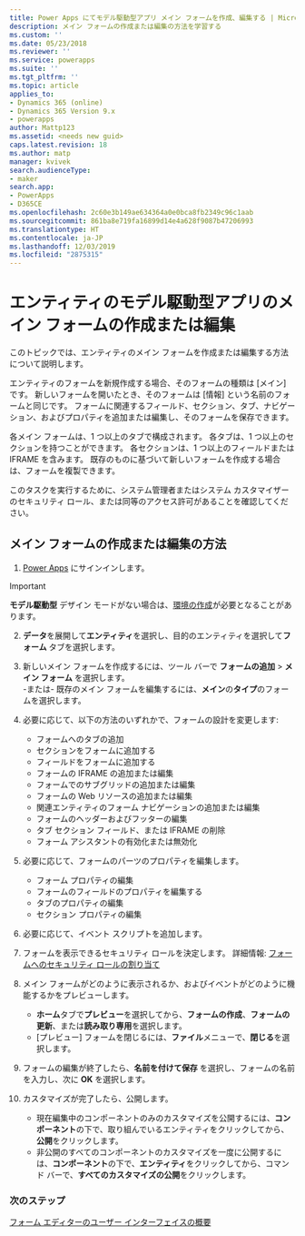 ```yaml
---
title: Power Apps にてモデル駆動型アプリ メイン フォームを作成、編集する | MicrosoftDocs
description: メイン フォームの作成または編集の方法を学習する
ms.custom: ''
ms.date: 05/23/2018
ms.reviewer: ''
ms.service: powerapps
ms.suite: ''
ms.tgt_pltfrm: ''
ms.topic: article
applies_to:
- Dynamics 365 (online)
- Dynamics 365 Version 9.x
- powerapps
author: Mattp123
ms.assetid: <needs new guid>
caps.latest.revision: 18
ms.author: matp
manager: kvivek
search.audienceType:
- maker
search.app:
- PowerApps
- D365CE
ms.openlocfilehash: 2c60e3b149ae634364a0e0bca8fb2349c96c1aab
ms.sourcegitcommit: 861ba8e719fa16899d14e4a628f9087b47206993
ms.translationtype: HT
ms.contentlocale: ja-JP
ms.lasthandoff: 12/03/2019
ms.locfileid: "2875315"
---
```

# <a name="create-or-edit-a-model-driven-app-main-form-for-an-entity"></a>エンティティのモデル駆動型アプリのメイン フォームの作成または編集 

このトピックでは、エンティティのメイン フォームを作成または編集する方法について説明します。

エンティティのフォームを新規作成する場合、そのフォームの種類は [メイン] です。 新しいフォームを開いたとき、そのフォームは [情報] という名前のフォームと同じです。 フォームに関連するフィールド、セクション、タブ、ナビゲーション、およびプロパティを追加または編集し、そのフォームを保存できます。

各メイン フォームは、1 つ以上のタブで構成されます。 各タブは、1 つ以上のセクションを持つことができます。 各セクションは、1 つ以上のフィールドまたは IFRAME を含みます。 既存のものに基づいて新しいフォームを作成する場合は、フォームを複製できます。 

このタスクを実行するために、システム管理者またはシステム カスタマイザーのセキュリティ ロール、または同等のアクセス許可があることを確認してください。

## <a name="how-to-create-or-edit-a-main-form"></a>メイン フォームの作成または編集の方法
  
1.   [Power Apps](https://make.powerapps.com/?utm_source=padocs&utm_medium=linkinadoc&utm_campaign=referralsfromdoc) にサインインします。


> [!IMPORTANT]
> **モデル駆動型** デザイン モードがない場合は、[環境の作成](https://docs.microsoft.com/powerapps/administrator/create-environment)が必要となることがあります。   
  
2.  **データ**を展開して**エンティティ**を選択し、目的のエンティティを選択して**フォーム** タブを選択します。 

3. 新しいメイン フォームを作成するには、ツール バーで **フォームの追加** > **メイン フォーム** を選択します。  
    \-または- 既存のメイン フォームを編集するには、**メイン**の**タイプ**のフォームを選択します。
  
3.  必要に応じて、以下の方法のいずれかで、フォームの設計を変更します:
    -   フォームへのタブの追加
    -   セクションをフォームに追加する
    -   フィールドをフォームに追加する
    -   フォームの IFRAME の追加または編集
    -   フォームでのサブグリッドの追加または編集
    -   フォームの Web リソースの追加または編集
    -   関連エンティティのフォーム ナビゲーションの追加または編集
    -   フォームのヘッダーおよびフッターの編集
    -   タブ セクション フィールド、または IFRAME の削除
    -   フォーム アシスタントの有効化または無効化
    
4.  必要に応じて、フォームのパーツのプロパティを編集します。
    -   フォーム プロパティの編集
    -   フォームのフィールドのプロパティを編集する
    -   タブのプロパティの編集
    -   セクション プロパティの編集

5.  必要に応じて、イベント スクリプトを追加します。 

6.  フォームを表示できるセキュリティ ロールを決定します。 詳細情報: [フォームへのセキュリティ ロールの割り当て](https://docs.microsoft.com/dynamics365/customer-engagement/admin/assign-security-roles-form)

7.  メイン フォームがどのように表示されるか、およびイベントがどのように機能するかをプレビューします。
    - **ホーム**タブで**プレビュー**を選択してから、**フォームの作成**、**フォームの更新**、または**読み取り専用**を選択します。
    - [プレビュー] フォームを閉じるには、**ファイル**メニューで、**閉じる**を選択します。

8.  フォームの編集が終了したら、**名前を付けて保存** を選択し、フォームの名前を入力し、次に **OK** を選択します。

9.  カスタマイズが完了したら、公開します。
    -   現在編集中のコンポーネントのみのカスタマイズを公開するには、**コンポーネント**の下で、取り組んでいるエンティティをクリックしてから、**公開**をクリックします。
    -   非公開のすべてのコンポーネントのカスタマイズを一度に公開するには、**コンポーネント**の下で、**エンティティ**をクリックしてから、コマンド バーで、**すべてのカスタマイズの公開**をクリックします。
    
 
### <a name="next-steps"></a>次のステップ  
[フォーム エディターのユーザー インターフェイスの概要](form-editor-user-interface-legacy.md)
 
